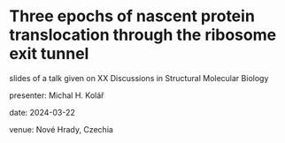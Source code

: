 # Three epochs of nascent protein translocation through the ribosome exit tunnel

slides of a talk given on XX Discussions in Structural Molecular Biology 

presenter: Michal H. Kolář

date: 2024-03-22

venue: Nové Hrady, Czechia
